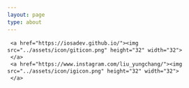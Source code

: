 ```yaml
---
layout: page
type: about
---
```



     <a href="https://iosadev.github.io/"><img src="../assets/icon/giticon.png" height="32" width="32">
     </a>
     <a href="https://www.instagram.com/liu_yungchang/"><img src="../assets/icon/igicon.png" height="32" width="32">
     </a>
   
